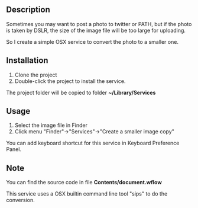 Description
-----

Sometimes you may want to post a photo to twitter or PATH, but if the photo is taken by DSLR, the size of the image file will be too large for uploading. 

So I create a simple OSX service to convert the photo to a smaller one.

Installation
----
1. Clone the project
2. Double-click the project to install the service.

The project folder will be copied to folder **~/Library/Services**

Usage
----
1. Select the image file in Finder
2. Click menu "Finder"->"Services"->"Create a smaller image copy"

You can add keyboard shortcut for this service in Keyboard Preference Panel.

Note
----
You can find the source code in file **Contents/document.wflow**


This service uses a OSX builtin command line tool "sips" to do the conversion.
